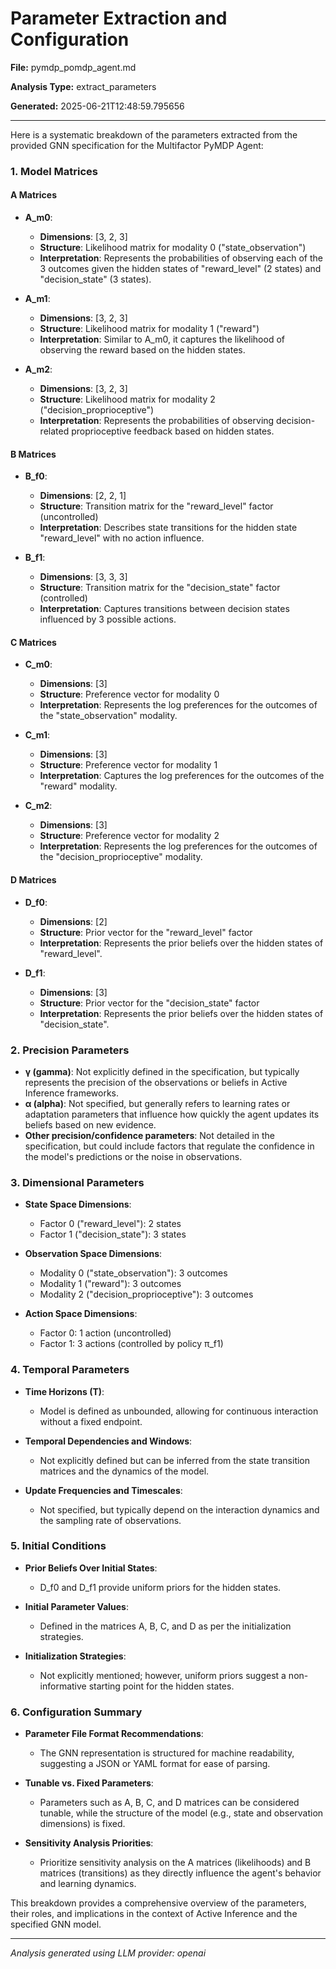# Parameter Extraction and Configuration

**File:** pymdp_pomdp_agent.md

**Analysis Type:** extract_parameters

**Generated:** 2025-06-21T12:48:59.795656

---

Here is a systematic breakdown of the parameters extracted from the provided GNN specification for the Multifactor PyMDP Agent:

### 1. Model Matrices

#### A Matrices
- **A_m0**: 
  - **Dimensions**: [3, 2, 3]
  - **Structure**: Likelihood matrix for modality 0 ("state_observation")
  - **Interpretation**: Represents the probabilities of observing each of the 3 outcomes given the hidden states of "reward_level" (2 states) and "decision_state" (3 states).

- **A_m1**: 
  - **Dimensions**: [3, 2, 3]
  - **Structure**: Likelihood matrix for modality 1 ("reward")
  - **Interpretation**: Similar to A_m0, it captures the likelihood of observing the reward based on the hidden states.

- **A_m2**: 
  - **Dimensions**: [3, 2, 3]
  - **Structure**: Likelihood matrix for modality 2 ("decision_proprioceptive")
  - **Interpretation**: Represents the probabilities of observing decision-related proprioceptive feedback based on hidden states.

#### B Matrices
- **B_f0**: 
  - **Dimensions**: [2, 2, 1]
  - **Structure**: Transition matrix for the "reward_level" factor (uncontrolled)
  - **Interpretation**: Describes state transitions for the hidden state "reward_level" with no action influence.

- **B_f1**: 
  - **Dimensions**: [3, 3, 3]
  - **Structure**: Transition matrix for the "decision_state" factor (controlled)
  - **Interpretation**: Captures transitions between decision states influenced by 3 possible actions.

#### C Matrices
- **C_m0**: 
  - **Dimensions**: [3]
  - **Structure**: Preference vector for modality 0
  - **Interpretation**: Represents the log preferences for the outcomes of the "state_observation" modality.

- **C_m1**: 
  - **Dimensions**: [3]
  - **Structure**: Preference vector for modality 1
  - **Interpretation**: Captures the log preferences for the outcomes of the "reward" modality.

- **C_m2**: 
  - **Dimensions**: [3]
  - **Structure**: Preference vector for modality 2
  - **Interpretation**: Represents the log preferences for the outcomes of the "decision_proprioceptive" modality.

#### D Matrices
- **D_f0**: 
  - **Dimensions**: [2]
  - **Structure**: Prior vector for the "reward_level" factor
  - **Interpretation**: Represents the prior beliefs over the hidden states of "reward_level".

- **D_f1**: 
  - **Dimensions**: [3]
  - **Structure**: Prior vector for the "decision_state" factor
  - **Interpretation**: Represents the prior beliefs over the hidden states of "decision_state".

### 2. Precision Parameters
- **γ (gamma)**: Not explicitly defined in the specification, but typically represents the precision of the observations or beliefs in Active Inference frameworks.
- **α (alpha)**: Not specified, but generally refers to learning rates or adaptation parameters that influence how quickly the agent updates its beliefs based on new evidence.
- **Other precision/confidence parameters**: Not detailed in the specification, but could include factors that regulate the confidence in the model's predictions or the noise in observations.

### 3. Dimensional Parameters
- **State Space Dimensions**:
  - Factor 0 ("reward_level"): 2 states
  - Factor 1 ("decision_state"): 3 states

- **Observation Space Dimensions**:
  - Modality 0 ("state_observation"): 3 outcomes
  - Modality 1 ("reward"): 3 outcomes
  - Modality 2 ("decision_proprioceptive"): 3 outcomes

- **Action Space Dimensions**:
  - Factor 0: 1 action (uncontrolled)
  - Factor 1: 3 actions (controlled by policy π_f1)

### 4. Temporal Parameters
- **Time Horizons (T)**: 
  - Model is defined as unbounded, allowing for continuous interaction without a fixed endpoint.
  
- **Temporal Dependencies and Windows**: 
  - Not explicitly defined but can be inferred from the state transition matrices and the dynamics of the model.

- **Update Frequencies and Timescales**: 
  - Not specified, but typically depend on the interaction dynamics and the sampling rate of observations.

### 5. Initial Conditions
- **Prior Beliefs Over Initial States**: 
  - D_f0 and D_f1 provide uniform priors for the hidden states.
  
- **Initial Parameter Values**: 
  - Defined in the matrices A, B, C, and D as per the initialization strategies.

- **Initialization Strategies**: 
  - Not explicitly mentioned; however, uniform priors suggest a non-informative starting point for the hidden states.

### 6. Configuration Summary
- **Parameter File Format Recommendations**: 
  - The GNN representation is structured for machine readability, suggesting a JSON or YAML format for ease of parsing.

- **Tunable vs. Fixed Parameters**: 
  - Parameters such as A, B, C, and D matrices can be considered tunable, while the structure of the model (e.g., state and observation dimensions) is fixed.

- **Sensitivity Analysis Priorities**: 
  - Prioritize sensitivity analysis on the A matrices (likelihoods) and B matrices (transitions) as they directly influence the agent's behavior and learning dynamics.

This breakdown provides a comprehensive overview of the parameters, their roles, and implications in the context of Active Inference and the specified GNN model.

---

*Analysis generated using LLM provider: openai*
